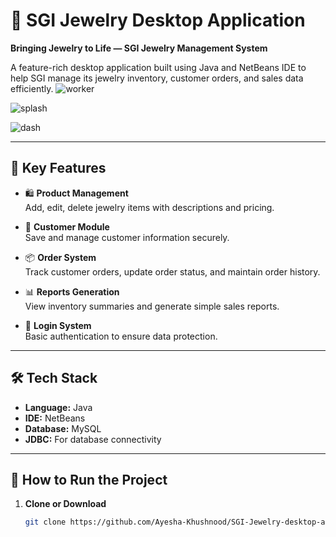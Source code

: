 # 💎 SGI Jewelry Desktop Application

**Bringing Jewelry to Life — SGI Jewelry Management System**

A feature-rich desktop application built using Java and NetBeans IDE to help SGI manage its jewelry inventory, customer orders, and sales data efficiently.
![worker](https://github.com/user-attachments/assets/d90672ec-321f-4ae0-843a-ade505a2df77)


![splash](https://github.com/user-attachments/assets/d131a343-9884-46dc-96d4-b190736f342b)


![dash](https://github.com/user-attachments/assets/1c306dee-3130-4028-8f3a-baa5ea7eda55)


---

## 📌 Key Features

- 🛍️ **Product Management**  
  Add, edit, delete jewelry items with descriptions and pricing.

- 👥 **Customer Module**  
  Save and manage customer information securely.

- 📦 **Order System**  
  Track customer orders, update order status, and maintain order history.

- 📊 **Reports Generation**  
  View inventory summaries and generate simple sales reports.

- 🔐 **Login System**  
  Basic authentication to ensure data protection.

---

## 🛠️ Tech Stack

- **Language:** Java  
- **IDE:** NetBeans   
- **Database:** MySQL  
- **JDBC:** For database connectivity

---

## 🚀 How to Run the Project

1. **Clone or Download**
   ```bash
   git clone https://github.com/Ayesha-Khushnood/SGI-Jewelry-desktop-app.git
